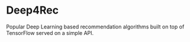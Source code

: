 # Deep4Rec
Popular Deep Learning based recommendation algorithms built on top of TensorFlow served on a simple API.
